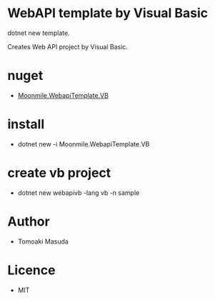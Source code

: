 # WebAPI template by Visual Basic

dotnet new template.

Creates Web API project by Visual Basic.

# nuget

- [Moonmile.WebapiTemplate.VB](https://www.nuget.org/packages/Moonmile.WebapiTemplate.VB)

# install

- dotnet new -i Moonmile.WebapiTemplate.VB

# create vb project

- dotnet new webapivb -lang vb -n sample 

# Author
- Tomoaki Masuda

# Licence
- MIT
